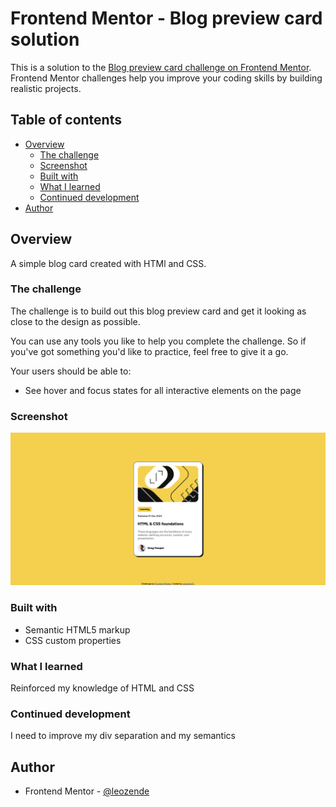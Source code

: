 # Frontend Mentor - Blog preview card solution

This is a solution to the [Blog preview card challenge on Frontend Mentor](https://www.frontendmentor.io/challenges/blog-preview-card-ckPaj01IcS). Frontend Mentor challenges help you improve your coding skills by building realistic projects. 

## Table of contents

- [Overview](#overview)
  - [The challenge](#the-challenge)
  - [Screenshot](#screenshot)
  - [Built with](#built-with)
  - [What I learned](#what-i-learned)
  - [Continued development](#continued-development)
- [Author](#author)

## Overview

A simple blog card created with HTMl and CSS.

### The challenge

The challenge is to build out this blog preview card and get it looking as close to the design as possible.

You can use any tools you like to help you complete the challenge. So if you've got something you'd like to practice, feel free to give it a go.

Your users should be able to:

- See hover and focus states for all interactive elements on the page

### Screenshot

![Blog Preview Card ScreeShot](./docs/screenshot/Screenshot.png)

### Built with

- Semantic HTML5 markup
- CSS custom properties

### What I learned

Reinforced my knowledge of HTML and CSS

### Continued development

I need to improve my div separation and my semantics

## Author

- Frontend Mentor - [@leozende](https://www.frontendmentor.io/profile/leozende)
